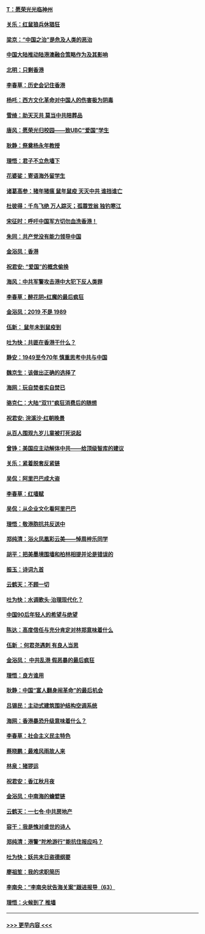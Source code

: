#### [T：愿荣光光临神州](../pages/nsc993/n11668421.md?t=11201801) 
#### [关乐：红鼠狼兵休猖狂](../pages/nsc993/n11668378.md?t=11201801) 
#### [梁京：“中国之治”是危及人类的恶治](../pages/nsc993/n11668328.md?t=11201801) 
#### [中国大陆推动陆港澳融合策略作为及其影响](../pages/nsc993/n11668157.md?t=11201801) 
#### [北明：只剩香港](../pages/nsc993/n11668002.md?t=11201801) 
#### [李春草：历史会记住香港](../pages/nsc993/n11667927.md?t=11201801) 
#### [杨吒：西方文化革命对中国人的伤害极为阴毒](../pages/nsc993/n11664521.md?t=11201801) 
#### [雪绮：助天灭共 莫当中共陪葬品](../pages/nsc993/n11662650.md?t=11201801) 
#### [唐风：愿荣光归校园——致UBC“爱国”学生](../pages/nsc993/n11662194.md?t=11201801) 
#### [耿静：祭奠杨永年教授](../pages/nsc993/n11662514.md?t=11201801) 
#### [理悟：君子不立危墙下](../pages/nsc993/n11662172.md?t=11201801) 
#### [花婆娑：寄语海外留学生](../pages/nsc993/n11662121.md?t=11201801) 
#### [诸葛高参：猪年猪瘟 鼠年鼠疫 天灭中共 谁挡谁亡](../pages/nsc993/n11661980.md?t=11201801) 
#### [杜彼得：千鸟飞绝 万人踪灭；孤蓑笠翁 独钓寒江](../pages/nsc993/n11661170.md?t=11201801) 
#### [宋征时：呼吁中国军方切勿血洗香港！](../pages/nsc993/n11415318.md?t=11201801) 
#### [朱同：共产党没有能力领导中国](../pages/nsc993/n11660421.md?t=11201801) 
#### [金浴凤：香港](../pages/nsc993/n11660419.md?t=11201801) 
#### [祝君安: “爱国”的概念偷换](../pages/nsc993/n11659706.md?t=11201801) 
#### [海风：中共军警攻击港中大犯下反人类罪](../pages/nsc993/n11659632.md?t=11201801) 
#### [李春草：醉花阴•红魔的最后疯狂](../pages/nsc993/n11659287.md?t=11201801) 
#### [金浴凤：2019 不是 1989](../pages/nsc993/n11657663.md?t=11201801) 
#### [伍新： 鼠年未到鼠疫到](../pages/nsc993/n11655098.md?t=11201801) 
#### [吐为快：共匪在香港干什么？](../pages/nsc993/n11654891.md?t=11201801) 
#### [静安：1949至今70年 慎重思考中共与中国](../pages/nsc993/n11651244.md?t=11201801) 
#### [魏京生：该做出正确的选择了](../pages/nsc993/n11653084.md?t=11201801) 
#### [海网：玩自焚者实自焚已](../pages/nsc993/n11652423.md?t=11201801) 
#### [骆克仁：大陆“双11”疯狂消费后的随想](../pages/nsc993/n11652305.md?t=11201801) 
#### [祝君安: 浣溪沙·红朝晚景](../pages/nsc993/n11652258.md?t=11201801) 
#### [从百人围观九岁儿童被打死说起](../pages/nsc993/n11651030.md?t=11201801) 
#### [曾铮：美国应主动解体中共——给顶级智库的建议](../pages/nsc993/n11649888.md?t=11201801) 
#### [关乐：紧着脱套反紧链](../pages/nsc993/n11649069.md?t=11201801) 
#### [吴侃：阿里巴巴成大盗](../pages/nsc993/n11645523.md?t=11201801) 
#### [李春草：红墙赋](../pages/nsc993/n11646389.md?t=11201801) 
#### [吴侃：从企业文化看阿里巴巴](../pages/nsc993/n11645476.md?t=11201801) 
#### [理悟：敬港胞抗共反送中](../pages/nsc993/n11645466.md?t=11201801) 
#### [郑纯清：浴火凤凰彩云美——悼周梓乐同学](../pages/nsc993/n11645155.md?t=11201801) 
#### [胡平：把美墨境围墙和柏林相提并论是错误的](../pages/nsc993/n11645134.md?t=11201801) 
#### [振玉：诗词九首](../pages/nsc993/n11644081.md?t=11201801) 
#### [云鹤天：不顾一切](../pages/nsc993/n11643508.md?t=11201801) 
#### [吐为快：水调歌头·治理现代化？](../pages/nsc993/n11643485.md?t=11201801) 
#### [中国90后年轻人的希望与绝望](../pages/nsc993/n11642317.md?t=11201801) 
#### [陈达：高度信任与充分肯定对林郑意味着什么](../pages/nsc993/n11641441.md?t=11201801) 
#### [伍新 ：何君尧遇刺 有良人当思](../pages/nsc993/n11641503.md?t=11201801) 
#### [金浴凤： 中共乱港  假恶暴的最后疯狂](../pages/nsc993/n11641495.md?t=11201801) 
#### [理悟：良方谁用](../pages/nsc993/n11641463.md?t=11201801) 
#### [耿静：中国“富人翻身闹革命”的最后机会](../pages/nsc993/n11640655.md?t=11201801) 
#### [吕锡民：主动式建筑围护结构空调系统](../pages/nsc993/n11640168.md?t=11201801) 
#### [海网：香港暴恐升级意味着什么？](../pages/nsc993/n11635904.md?t=11201801) 
#### [李春草：社会主义民主特色](../pages/nsc993/n11634657.md?t=11201801) 
#### [蔡晓鹏：最难风雨故人来](../pages/nsc993/n11633145.md?t=11201801) 
#### [林泉：猪猡运](../pages/nsc993/n11631469.md?t=11201801) 
#### [祝君安：香江秋月夜](../pages/nsc993/n11631440.md?t=11201801) 
#### [金浴凤：中南海的蟾嬖链](../pages/nsc993/n11631290.md?t=11201801) 
#### [云鹤天：一七令·中共房地产](../pages/nsc993/n11630084.md?t=11201801) 
#### [容干：我是愧对盛世的诗人](../pages/nsc993/n11630059.md?t=11201801) 
#### [郑纯清：港警“陀枪游行”能抗住报应吗？](../pages/nsc993/n11629999.md?t=11201801) 
#### [吐为快：妖共末日盗德纲要](../pages/nsc993/n11628610.md?t=11201801) 
#### [廖祖笙：我的求职简历](../pages/nsc993/n11628492.md?t=11201801) 
#### [李南央：“李南央状告海关案”跟进报导（63）](../pages/nsc993/n11627039.md?t=11201801) 
#### [理悟：火候到了 推墙](../pages/nsc993/n11626917.md?t=11201801) 

----
#### [ >>> 更早内容 <<< ](../indexes/nsc993-earlier.md)
